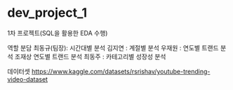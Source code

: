 # dev_project_1
1차 프로젝트(SQL을 활용한 EDA 수행)

역할 분담
최동규(팀장): 시간대별 분석
김지연 : 계절별 분석
우재원 : 연도별 트랜드 분석
조재상 연도별 트랜드 분석
최동주 : 카테고리별 성장성 분석

데이터셋
https://www.kaggle.com/datasets/rsrishav/youtube-trending-video-dataset
